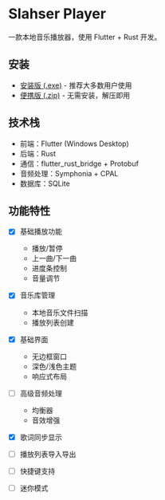 # Slahser Player

一款本地音乐播放器，使用 Flutter + Rust 开发。


## 安装
- [安装版 (.exe)](https://github.com/slahserx/slahser_player/releases/download/v0.9.2/slahser_player_setup_0.9.2.exe) - 推荐大多数用户使用
- [便携版 (.zip)](https://github.com/slahserx/slahser_player/releases/download/v0.9.2/slahser_player_0.9.2_portable.zip) - 无需安装，解压即用


## 技术栈
- 前端：Flutter (Windows Desktop)
- 后端：Rust
- 通信：flutter_rust_bridge + Protobuf
- 音频处理：Symphonia + CPAL
- 数据库：SQLite


## 功能特性


- [x] 基础播放功能
  - 播放/暂停
  - 上一曲/下一曲
  - 进度条控制
  - 音量调节
- [x] 音乐库管理
  - 本地音乐文件扫描
  - 播放列表创建
- [x] 基础界面
  - 无边框窗口
  - 深色/浅色主题
  - 响应式布局
- [ ] 高级音频处理
  - 均衡器
  - 音效增强
- [x] 歌词同步显示
- [ ] 播放列表导入导出
- [ ] 快捷键支持
- [ ] 迷你模式

